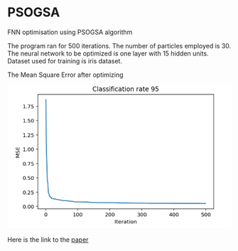 # PSOGSA
FNN optimisation using PSOGSA algorithm

The program ran for 500 iterations. The number of particles employed is 30. The neural network to be optimized is one layer with 15 hidden units. Dataset used for training is iris dataset.

The Mean Square Error after optimizing

![graph](mse.png)

Here is the link to the [paper](http://ieeexplore.ieee.org/stamp/stamp.jsp?arnumber=6141614)
